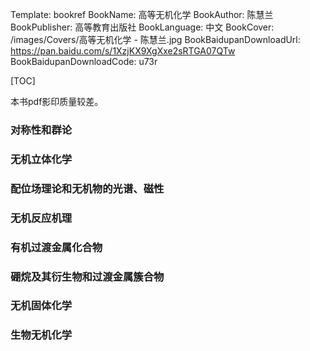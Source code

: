 Template: bookref
BookName: 高等无机化学
BookAuthor: 陈慧兰
BookPublisher: 高等教育出版社
BookLanguage: 中文
BookCover: /images/Covers/高等无机化学 - 陈慧兰.jpg
BookBaidupanDownloadUrl: https://pan.baidu.com/s/1XzjKX9XgXxe2sRTGA07QTw 
BookBaidupanDownloadCode: u73r

[TOC]

本书pdf影印质量较差。

### 对称性和群论

### 无机立体化学

### 配位场理论和无机物的光谱、磁性

### 无机反应机理

### 有机过渡金属化合物

###  硼烷及其衍生物和过渡金属簇合物

### 无机固体化学

### 生物无机化学

